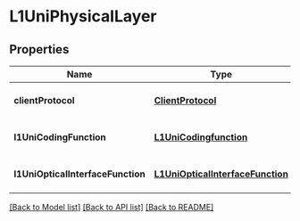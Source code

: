 # L1UniPhysicalLayer
## Properties

Name | Type | Description | Notes
------------ | ------------- | ------------- | -------------
**clientProtocol** | [**ClientProtocol**](ClientProtocol.md) |  | [optional] [default to null]
**l1UniCodingFunction** | [**L1UniCodingfunction**](L1UniCodingfunction.md) |  | [optional] [default to null]
**l1UniOpticalInterfaceFunction** | [**L1UniOpticalInterfaceFunction**](L1UniOpticalInterfaceFunction.md) |  | [optional] [default to null]

[[Back to Model list]](../README.md#documentation-for-models) [[Back to API list]](../README.md#documentation-for-api-endpoints) [[Back to README]](../README.md)


